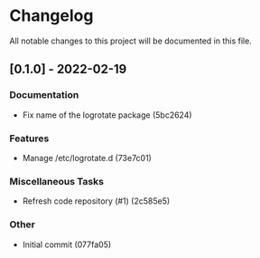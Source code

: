 # Changelog
All notable changes to this project will be documented in this file.

## [0.1.0] - 2022-02-19

### Documentation

- Fix name of the logrotate package (5bc2624)

### Features

- Manage /etc/logrotate.d (73e7c01)

### Miscellaneous Tasks

- Refresh code repository (#1) (2c585e5)

### Other

- Initial commit (077fa05)

<!-- generated by git-cliff -->
